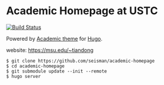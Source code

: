 # Academic Homepage at USTC

[![Build Status](https://travis-ci.org/seisman/academic-homepage.svg?branch=master)](https://travis-ci.org/seisman/academic-homepage)

Powered by [Academic theme](https://github.com/gcushen/hugo-academic) for [Hugo](https://gohugo.io/).

website: https://msu.edu/~tiandong

~~~
$ git clone https://github.com/seisman/academic-homepage
$ cd academic-homepage
$ git submodule update --init --remote
$ hugo server
~~~
